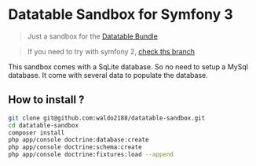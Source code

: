 Datatable Sandbox for Symfony 3
===============================

> Just a sandbox for the [Datatable Bundle](https://github.com/waldo2188/DatatableBundle)

> If you need to try with symfony 2, [check ths branch](https://github.com/waldo2188/datatable-sandbox/tree/symfony2) 

This sandbox comes with a SqLite database. So no need to setup a MySql database. It come with several data to populate the database.


## How to install ?

```bash
git clone git@github.com:waldo2188/datatable-sandbox.git
cd datatable-sandbox
composer install
php app/console doctrine:database:create
php app/console doctrine:schema:create 
php app/console doctrine:fixtures:load --append
```
